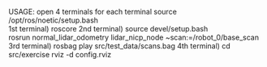 

USAGE: open 4 terminals
for each terminal source /opt/ros/noetic/setup.bash  
1st terminal) roscore
2nd terminal) source devel/setup.bash  
  rosrun normal_lidar_odometry lidar_nicp_node ~scan:=/robot_0/base_scan  
3rd terminal) rosbag play src/test_data/scans.bag 
4th terminal) cd src/exercise 
  rviz -d config.rviz 


